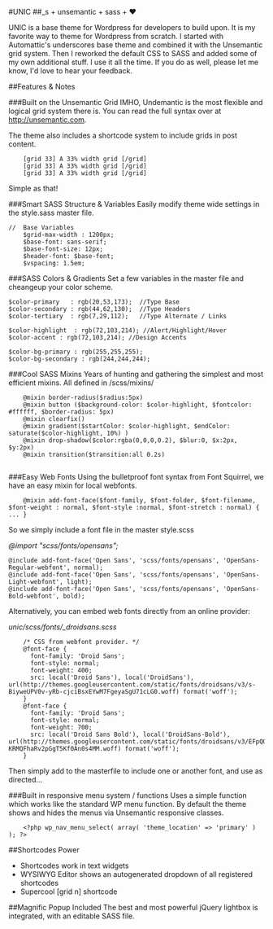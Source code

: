 #UNIC
##_s + unsemantic + sass + ♥

UNIC is a base theme for Wordpress for developers to build upon. It is my favorite way to theme for Wordpress from scratch. I started with Automattic's underscores base theme and combined it with the Unsemantic grid system. Then I reworked the default CSS to SASS and added some of my own additional stuff. I use it all the time. If you do as well, please let me know, I'd love to hear your feedback.

##Features & Notes


###Built on the Unsemantic Grid
IMHO, Undemantic is the most flexible and logical grid system there is. You can read the full syntax over at http://unsemantic.com.

The theme also includes a shortcode system to include grids in post content.

````
    [grid 33] A 33% width grid [/grid]
	[grid 33] A 33% width grid [/grid]
	[grid 33] A 33% width grid [/grid]
````

Simple as that!

###Smart SASS Structure & Variables
Easily modify theme wide settings in the style.sass master file.

````
//	Base Variables
	$grid-max-width	: 1200px;
	$base-font: sans-serif;
	$base-font-size: 12px;
	$header-font: $base-font;
	$vspacing: 1.5em;
````

###SASS Colors & Gradients
Set a few variables in the master file and cheangeup your color scheme.

````
$color-primary   : rgb(20,53,173);  //Type Base
$color-secondary : rgb(44,62,130);  //Type Headers
$color-tertiary  : rgb(7,29,112);   //Type Alternate / Links

$color-highlight  : rgb(72,103,214); //Alert/Highlight/Hover
$color-accent : rgb(72,103,214); //Design Accents

$color-bg-primary : rgb(255,255,255);
$color-bg-secondary : rgb(244,244,244);
````

###Cool SASS Mixins
Years of hunting and gathering the simplest and most efficient mixins. All defined in /scss/mixins/

````
    @mixin border-radius($radius:5px)
	@mixin button ($background-color: $color-highlight, $fontcolor: #ffffff, $border-radius: 5px)
	@mixin clearfix()
	@mixin gradient($startColor: $color-highlight, $endColor: saturate($color-highlight, 10%) ) 
	@mixin drop-shadow($color:rgba(0,0,0,0.2), $blur:0, $x:2px, $y:2px)
	@mixin transition($transition:all 0.2s)
	
````

###Easy Web Fonts
Using the bulletproof font syntax from Font Squirrel, we have an easy mixin for local webfonts.

````
    @mixin add-font-face($font-family, $font-folder, $font-filename, $font-weight : normal, $font-style :normal, $font-stretch : normal) { ... }
````

So we simply include a font file in the master style.scss

*@import "scss/fonts/opensans";*

```
@include add-font-face('Open Sans', 'scss/fonts/opensans', 'OpenSans-Regular-webfont', normal);
@include add-font-face('Open Sans', 'scss/fonts/opensans', 'OpenSans-Light-webfont', light);
@include add-font-face('Open Sans', 'scss/fonts/opensans', 'OpenSans-Bold-webfont', bold);

````

Alternatively, you can embed web fonts directly from an online provider:


*unic/scss/fonts/_droidsans.scss*
    
````	
	/* CSS from webfont provider. */
    @font-face {
	  font-family: 'Droid Sans';
	  font-style: normal;
	  font-weight: 400;
	  src: local('Droid Sans'), local('DroidSans'), url(http://themes.googleusercontent.com/static/fonts/droidsans/v3/s-BiyweUPV0v-yRb-cjciBsxEYwM7FgeyaSgU71cLG0.woff) format('woff');
	}
	@font-face {
	  font-family: 'Droid Sans';
	  font-style: normal;
	  font-weight: 700;
	  src: local('Droid Sans Bold'), local('DroidSans-Bold'), url(http://themes.googleusercontent.com/static/fonts/droidsans/v3/EFpQQyG9GqCrobXxL-KRMQFhaRv2pGgT5Kf0An0s4MM.woff) format('woff');
	}
````

Then simply add to the masterfile to include one or another font, and use as directed...


###Built in responsive menu system / functions
Uses a simple function which works like the standard WP menu function. By default the theme shows and hides the menus via Unsemantic responsive classes.

````
	<?php wp_nav_menu_select( array( 'theme_location' => 'primary' ) ); ?>
````


##Shortcodes Power
* Shortcodes work in text widgets
* WYSIWYG Editor shows an autogenerated dropdown of all registered shortcodes
* Supercool [grid n] shortcode

##Magnific Popup Included
The best and most powerful jQuery lightbox is integrated, with an editable SASS file.
